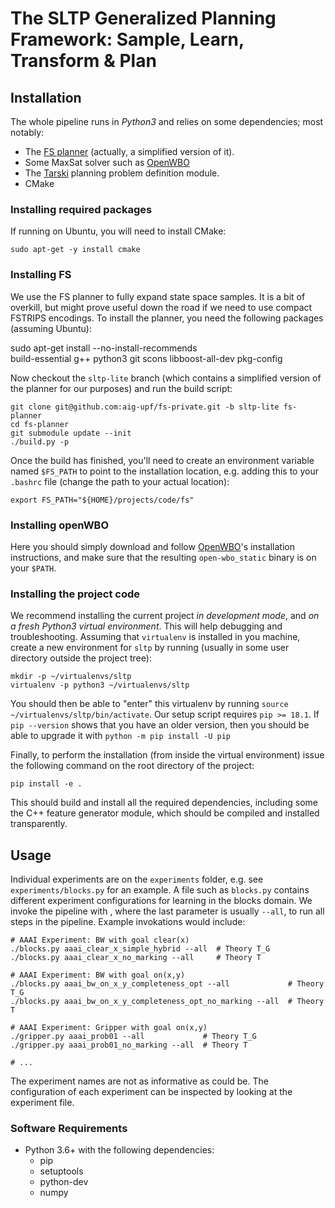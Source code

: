 


# The SLTP Generalized Planning Framework: Sample, Learn, Transform & Plan


## Installation

The whole pipeline runs in *Python3* and relies on some dependencies; most notably:

* The [FS planner](https://github.com/aig-upf/fs-private/) (actually, a simplified version of it).
* Some MaxSat solver such as [OpenWBO](http://sat.inesc-id.pt/open-wbo/)
* The [Tarski](https://github.com/aig-upf/tarski/) planning problem definition module.
* CMake

### Installing required packages

If running on Ubuntu, you will need to install CMake: 
    
    sudo apt-get -y install cmake


### Installing FS

We use the FS planner to fully expand state space samples. It is a bit of overkill, but might prove
useful down the road if we need to use compact FSTRIPS encodings. To install the planner, you need 
the following packages (assuming Ubuntu):


sudo apt-get install --no-install-recommends \
     build-essential g++ python3 git scons libboost-all-dev pkg-config


Now checkout the `sltp-lite` branch (which contains a simplified version of the planner for our purposes)
and run the build script:

    git clone git@github.com:aig-upf/fs-private.git -b sltp-lite fs-planner
    cd fs-planner
    git submodule update --init
    ./build.py -p

Once the build has finished, you'll need to create an environment variable named `$FS_PATH` to point
to the installation location, e.g. adding this to your `.bashrc` file (change the path to your actual
location):

    export FS_PATH="${HOME}/projects/code/fs"


### Installing openWBO
Here you should simply download and follow 
[OpenWBO](http://sat.inesc-id.pt/open-wbo/)'s installation instructions, and make sure that the resulting
`open-wbo_static` binary is on your `$PATH`.

### Installing the project code

We recommend installing the current project *in development mode*, and *on a fresh Python3 virtual 
environment*. This will help debugging and troubleshooting. Assuming that `virtualenv` is installed in you
machine, create a new environment for `sltp` by running (usually in some user directory outside the project tree):

    mkdir -p ~/virtualenvs/sltp
    virtualenv -p python3 ~/virtualenvs/sltp
    
You should then be able to "enter" this virtualenv by running `source ~/virtualenvs/sltp/bin/activate`.
Our setup script requires `pip >= 18.1`. If `pip --version` shows that you have an older version, 
then you should be able to upgrade it with `python -m pip install -U pip` 

Finally, to perform the installation (from inside the virtual environment) 
issue the following command on the root directory of the project:

    pip install -e .

This should build and install all the required dependencies, including some the C++ feature generator
module, which should be compiled and installed transparently.


## Usage

Individual experiments are on the `experiments` folder, e.g. see `experiments/blocks.py` for an example.
A file such as `blocks.py` contains different experiment configurations for learning in the blocks domain.
We invoke the pipeline with <script-name> <experiment-name> <pipeline-steps-to-be-executed>,
where the last parameter is usually `--all`, to run all steps in the pipeline.
Example invokations would include:


    # AAAI Experiment: BW with goal clear(x)
	./blocks.py aaai_clear_x_simple_hybrid --all  # Theory T_G
	./blocks.py aaai_clear_x_no_marking --all     # Theory T

    # AAAI Experiment: BW with goal on(x,y)
	./blocks.py aaai_bw_on_x_y_completeness_opt --all             # Theory T_G
	./blocks.py aaai_bw_on_x_y_completeness_opt_no_marking --all  # Theory T

    # AAAI Experiment: Gripper with goal on(x,y)
	./gripper.py aaai_prob01 --all             # Theory T_G
	./gripper.py aaai_prob01_no_marking --all  # Theory T

    # ...

The experiment names are not as informative as could be.
The configuration of each experiment can be inspected by looking at the experiment file.


### Software Requirements

* Python 3.6+ with the following dependencies:
  - pip
  - setuptools
  - python-dev
  - numpy

